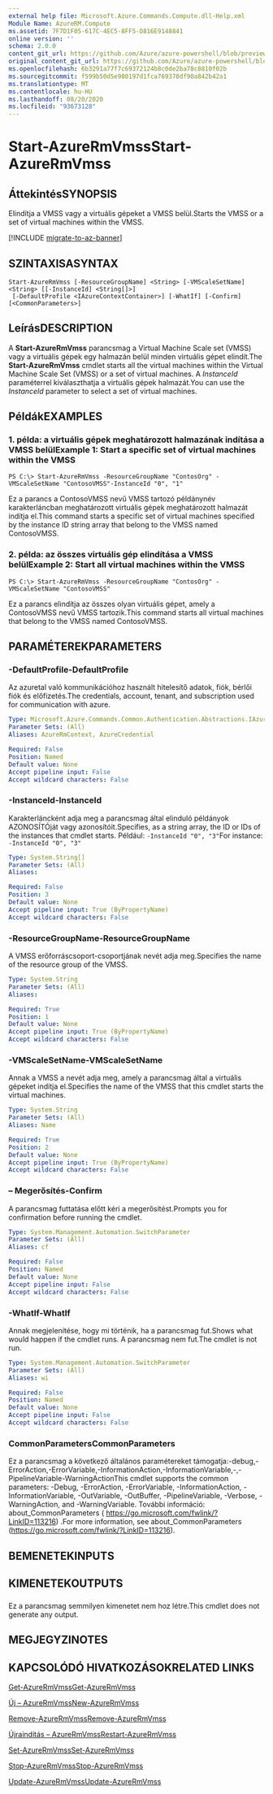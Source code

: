 ```yaml
---
external help file: Microsoft.Azure.Commands.Compute.dll-Help.xml
Module Name: AzureRM.Compute
ms.assetid: 7F7D1F05-617C-4EC5-8FF5-D816E9148841
online version: ''
schema: 2.0.0
content_git_url: https://github.com/Azure/azure-powershell/blob/preview/src/ResourceManager/Compute/Stack/Commands.Compute/help/Start-AzureRmVmss.md
original_content_git_url: https://github.com/Azure/azure-powershell/blob/preview/src/ResourceManager/Compute/Stack/Commands.Compute/help/Start-AzureRmVmss.md
ms.openlocfilehash: 6b3291a77f7c69372124b8c0de2ba78c8810f02b
ms.sourcegitcommit: f599b50d5e980197d1fca769378df90a842b42a1
ms.translationtype: MT
ms.contentlocale: hu-HU
ms.lasthandoff: 08/20/2020
ms.locfileid: "93673128"
---
```

# <span data-ttu-id="853a7-101">Start-AzureRmVmss</span><span class="sxs-lookup"><span data-stu-id="853a7-101">Start-AzureRmVmss</span></span>

## <span data-ttu-id="853a7-102">Áttekintés</span><span class="sxs-lookup"><span data-stu-id="853a7-102">SYNOPSIS</span></span>
<span data-ttu-id="853a7-103">Elindítja a VMSS vagy a virtuális gépeket a VMSS belül.</span><span class="sxs-lookup"><span data-stu-id="853a7-103">Starts the VMSS or a set of virtual machines within the VMSS.</span></span>

[!INCLUDE [migrate-to-az-banner](../../includes/migrate-to-az-banner.md)]

## <span data-ttu-id="853a7-104">SZINTAXISA</span><span class="sxs-lookup"><span data-stu-id="853a7-104">SYNTAX</span></span>

```
Start-AzureRmVmss [-ResourceGroupName] <String> [-VMScaleSetName] <String> [[-InstanceId] <String[]>]
 [-DefaultProfile <IAzureContextContainer>] [-WhatIf] [-Confirm] [<CommonParameters>]
```

## <span data-ttu-id="853a7-105">Leírás</span><span class="sxs-lookup"><span data-stu-id="853a7-105">DESCRIPTION</span></span>
<span data-ttu-id="853a7-106">A **Start-AzureRmVmss** parancsmag a Virtual Machine Scale set (VMSS) vagy a virtuális gépek egy halmazán belül minden virtuális gépet elindít.</span><span class="sxs-lookup"><span data-stu-id="853a7-106">The **Start-AzureRmVmss** cmdlet starts all the virtual machines within the Virtual Machine Scale Set (VMSS) or a set of virtual machines.</span></span>
<span data-ttu-id="853a7-107">A *InstanceId* paraméterrel kiválaszthatja a virtuális gépek halmazát.</span><span class="sxs-lookup"><span data-stu-id="853a7-107">You can use the *InstanceId* parameter to select a set of virtual machines.</span></span>

## <span data-ttu-id="853a7-108">Példák</span><span class="sxs-lookup"><span data-stu-id="853a7-108">EXAMPLES</span></span>

### <span data-ttu-id="853a7-109">1. példa: a virtuális gépek meghatározott halmazának indítása a VMSS belül</span><span class="sxs-lookup"><span data-stu-id="853a7-109">Example 1: Start a specific set of virtual machines within the VMSS</span></span>
```
PS C:\> Start-AzureRmVmss -ResourceGroupName "ContosOrg" -VMScaleSetName "ContosoVMSS"-InstanceId "0", "1"
```

<span data-ttu-id="853a7-110">Ez a parancs a ContosoVMSS nevű VMSS tartozó példánynév karakterláncban meghatározott virtuális gépek meghatározott halmazát indítja el.</span><span class="sxs-lookup"><span data-stu-id="853a7-110">This command starts a specific set of virtual machines specified by the instance ID string array that belong to the VMSS named ContosoVMSS.</span></span>

### <span data-ttu-id="853a7-111">2. példa: az összes virtuális gép elindítása a VMSS belül</span><span class="sxs-lookup"><span data-stu-id="853a7-111">Example 2: Start all virtual machines within the VMSS</span></span>
```
PS C:\> Start-AzureRmVmss -ResourceGroupName "ContosOrg" -VMScaleSetName "ContosoVMSS"
```

<span data-ttu-id="853a7-112">Ez a parancs elindítja az összes olyan virtuális gépet, amely a ContosoVMSS nevű VMSS tartozik.</span><span class="sxs-lookup"><span data-stu-id="853a7-112">This command starts all virtual machines that belong to the VMSS named ContosoVMSS.</span></span>

## <span data-ttu-id="853a7-113">PARAMÉTEREK</span><span class="sxs-lookup"><span data-stu-id="853a7-113">PARAMETERS</span></span>

### <span data-ttu-id="853a7-114">-DefaultProfile</span><span class="sxs-lookup"><span data-stu-id="853a7-114">-DefaultProfile</span></span>
<span data-ttu-id="853a7-115">Az azuretal való kommunikációhoz használt hitelesítő adatok, fiók, bérlői fiók és előfizetés.</span><span class="sxs-lookup"><span data-stu-id="853a7-115">The credentials, account, tenant, and subscription used for communication with azure.</span></span>

```yaml
Type: Microsoft.Azure.Commands.Common.Authentication.Abstractions.IAzureContextContainer
Parameter Sets: (All)
Aliases: AzureRmContext, AzureCredential

Required: False
Position: Named
Default value: None
Accept pipeline input: False
Accept wildcard characters: False
```

### <span data-ttu-id="853a7-116">-InstanceId</span><span class="sxs-lookup"><span data-stu-id="853a7-116">-InstanceId</span></span>
<span data-ttu-id="853a7-117">Karakterláncként adja meg a parancsmag által elinduló példányok AZONOSÍTÓját vagy azonosítóit.</span><span class="sxs-lookup"><span data-stu-id="853a7-117">Specifies, as a string array, the ID or IDs of the instances that cmdlet starts.</span></span>
<span data-ttu-id="853a7-118">Például: `-InstanceId "0", "3"`</span><span class="sxs-lookup"><span data-stu-id="853a7-118">For instance: `-InstanceId "0", "3"`</span></span>

```yaml
Type: System.String[]
Parameter Sets: (All)
Aliases: 

Required: False
Position: 3
Default value: None
Accept pipeline input: True (ByPropertyName)
Accept wildcard characters: False
```

### <span data-ttu-id="853a7-119">-ResourceGroupName</span><span class="sxs-lookup"><span data-stu-id="853a7-119">-ResourceGroupName</span></span>
<span data-ttu-id="853a7-120">A VMSS erőforráscsoport-csoportjának nevét adja meg.</span><span class="sxs-lookup"><span data-stu-id="853a7-120">Specifies the name of the resource group of the VMSS.</span></span>

```yaml
Type: System.String
Parameter Sets: (All)
Aliases: 

Required: True
Position: 1
Default value: None
Accept pipeline input: True (ByPropertyName)
Accept wildcard characters: False
```

### <span data-ttu-id="853a7-121">-VMScaleSetName</span><span class="sxs-lookup"><span data-stu-id="853a7-121">-VMScaleSetName</span></span>
<span data-ttu-id="853a7-122">Annak a VMSS a nevét adja meg, amely a parancsmag által a virtuális gépeket indítja el.</span><span class="sxs-lookup"><span data-stu-id="853a7-122">Specifies the name of the VMSS that this cmdlet starts the virtual machines.</span></span>

```yaml
Type: System.String
Parameter Sets: (All)
Aliases: Name

Required: True
Position: 2
Default value: None
Accept pipeline input: True (ByPropertyName)
Accept wildcard characters: False
```

### <span data-ttu-id="853a7-123">– Megerősítés</span><span class="sxs-lookup"><span data-stu-id="853a7-123">-Confirm</span></span>
<span data-ttu-id="853a7-124">A parancsmag futtatása előtt kéri a megerősítést.</span><span class="sxs-lookup"><span data-stu-id="853a7-124">Prompts you for confirmation before running the cmdlet.</span></span>

```yaml
Type: System.Management.Automation.SwitchParameter
Parameter Sets: (All)
Aliases: cf

Required: False
Position: Named
Default value: None
Accept pipeline input: False
Accept wildcard characters: False
```

### <span data-ttu-id="853a7-125">-WhatIf</span><span class="sxs-lookup"><span data-stu-id="853a7-125">-WhatIf</span></span>
<span data-ttu-id="853a7-126">Annak megjelenítése, hogy mi történik, ha a parancsmag fut.</span><span class="sxs-lookup"><span data-stu-id="853a7-126">Shows what would happen if the cmdlet runs.</span></span> <span data-ttu-id="853a7-127">A parancsmag nem fut.</span><span class="sxs-lookup"><span data-stu-id="853a7-127">The cmdlet is not run.</span></span>

```yaml
Type: System.Management.Automation.SwitchParameter
Parameter Sets: (All)
Aliases: wi

Required: False
Position: Named
Default value: None
Accept pipeline input: False
Accept wildcard characters: False
```

### <span data-ttu-id="853a7-128">CommonParameters</span><span class="sxs-lookup"><span data-stu-id="853a7-128">CommonParameters</span></span>
<span data-ttu-id="853a7-129">Ez a parancsmag a következő általános paramétereket támogatja:-debug,-ErrorAction,-ErrorVariable,-InformationAction,-InformationVariable,-,-PipelineVariable-WarningAction</span><span class="sxs-lookup"><span data-stu-id="853a7-129">This cmdlet supports the common parameters: -Debug, -ErrorAction, -ErrorVariable, -InformationAction, -InformationVariable, -OutVariable, -OutBuffer, -PipelineVariable, -Verbose, -WarningAction, and -WarningVariable.</span></span> <span data-ttu-id="853a7-130">További információ: about_CommonParameters ( https://go.microsoft.com/fwlink/?LinkID=113216) .</span><span class="sxs-lookup"><span data-stu-id="853a7-130">For more information, see about_CommonParameters (https://go.microsoft.com/fwlink/?LinkID=113216).</span></span>

## <span data-ttu-id="853a7-131">BEMENETEK</span><span class="sxs-lookup"><span data-stu-id="853a7-131">INPUTS</span></span>

## <span data-ttu-id="853a7-132">KIMENETEK</span><span class="sxs-lookup"><span data-stu-id="853a7-132">OUTPUTS</span></span>

###  
<span data-ttu-id="853a7-133">Ez a parancsmag semmilyen kimenetet nem hoz létre.</span><span class="sxs-lookup"><span data-stu-id="853a7-133">This cmdlet does not generate any output.</span></span>

## <span data-ttu-id="853a7-134">MEGJEGYZI</span><span class="sxs-lookup"><span data-stu-id="853a7-134">NOTES</span></span>

## <span data-ttu-id="853a7-135">KAPCSOLÓDÓ HIVATKOZÁSOK</span><span class="sxs-lookup"><span data-stu-id="853a7-135">RELATED LINKS</span></span>

[<span data-ttu-id="853a7-136">Get-AzureRmVmss</span><span class="sxs-lookup"><span data-stu-id="853a7-136">Get-AzureRmVmss</span></span>](./Get-AzureRmVmss.md)

[<span data-ttu-id="853a7-137">Új – AzureRmVmss</span><span class="sxs-lookup"><span data-stu-id="853a7-137">New-AzureRmVmss</span></span>](./New-AzureRmVmss.md)

[<span data-ttu-id="853a7-138">Remove-AzureRmVmss</span><span class="sxs-lookup"><span data-stu-id="853a7-138">Remove-AzureRmVmss</span></span>](./Remove-AzureRmVmss.md)

[<span data-ttu-id="853a7-139">Újraindítás – AzureRmVmss</span><span class="sxs-lookup"><span data-stu-id="853a7-139">Restart-AzureRmVmss</span></span>](./Restart-AzureRmVmss.md)

[<span data-ttu-id="853a7-140">Set-AzureRmVmss</span><span class="sxs-lookup"><span data-stu-id="853a7-140">Set-AzureRmVmss</span></span>](./Set-AzureRmVmss.md)

[<span data-ttu-id="853a7-141">Stop-AzureRmVmss</span><span class="sxs-lookup"><span data-stu-id="853a7-141">Stop-AzureRmVmss</span></span>](./Stop-AzureRmVmss.md)

[<span data-ttu-id="853a7-142">Update-AzureRmVmss</span><span class="sxs-lookup"><span data-stu-id="853a7-142">Update-AzureRmVmss</span></span>](./Update-AzureRmVmss.md)


